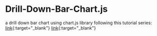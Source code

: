 # Drill-Down-Bar-Chart.js
a drill down bar chart using chart.js library following this tutorial series: [link](https://youtube.com/playlist?list=PLc1g3vwxhg1WudjEpKgDfjegeyHOEMopc){:target="_blank"}
[link](https://youtube.com/playlist?list=PLc1g3vwxhg1WudjEpKgDfjegeyHOEMopc){:target="_blank"}

